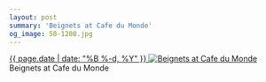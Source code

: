 ```yaml
---
layout: post
summary: 'Beignets at Cafe du Monde'
og_image: 58-1280.jpg
---
```


<p>
 <time>
  <a href="/58">
   {{ page.date | date: "%B %-d, %Y" }}
  </a>
 </time>
 <a href="/58">
  <img alt="Beignets at Cafe du Monde" sizes="(min-width: 700px) 50vw, calc(100vw - 2rem)" src="{{ site.assets_url }}/58-640.jpg" srcset="{{ site.assets_url }}/58-1280.jpg 1280w, {{ site.assets_url }}/58-960.jpg 960w, {{ site.assets_url }}/58-640.jpg 640w, {{ site.assets_url }}/58-320.jpg 320w"/>
 </a>
 <span>
  Beignets at Cafe du Monde
 </span>
</p>
